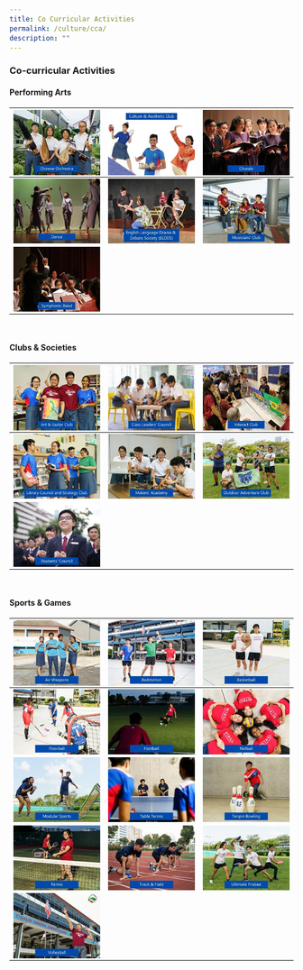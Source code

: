 ```yaml
---
title: Co Curricular Activities
permalink: /culture/cca/
description: ""
---
```

### **Co-curricular Activities** 
#### **Performing Arts**
| <a href="https://staging.dy8spnni5p31k.amplifyapp.com/culture/cca/clubs-and-societies/chinese-orchestra/"><img src="/images/CCA/cca1.jpg" align = "center"></a> | <a href="https://staging.dy8spnni5p31k.amplifyapp.com/culture/cca/clubs-and-societies/culture-and-aesthetic-club/"><img src="/images/CCA/cca2.jpg" align = "center"></a> | <a href="https://staging.dy8spnni5p31k.amplifyapp.com/culture/cca/clubs-and-societies/chorale/"><img src="/images/CCA/cca3.jpg" align = "center"></a>|
| --------   | --------     | --------    |
| <a href="https://staging.dy8spnni5p31k.amplifyapp.com/culture/cca/clubs-and-societies/dance/"><img src="/images/CCA/cca4.jpg" align = "center"></a> | <a href="https://staging.dy8spnni5p31k.amplifyapp.com/culture/cca/clubs-and-societies/eldds/"><img src="/images/CCA/cca5.jpg" align = "center"></a> | <a href="https://staging.dy8spnni5p31k.amplifyapp.com/culture/cca/clubs-and-societies/musicians-club/"><img src="/images/CCA/cca6.jpg" align = "center"></a>|
| <a href="https://staging.dy8spnni5p31k.amplifyapp.com/culture/cca/clubs-and-societies/symphonic-band/"><img src="/images/CCA/cca7.jpg" align = "center"></a> |               |               |

<br clear="left">

#### **Clubs & Societies**
| <a href="https://staging.dy8spnni5p31k.amplifyapp.com/culture/cca/clubs-and-societies/art-and-guitar/club/"><img src="/images/CCA/cca8.jpg" align = "center"></a> | <a href="https://staging.dy8spnni5p31k.amplifyapp.com/culture/cca/clubs-and-societies/class-leaders-council/"><img src="/images/CCA/cca9.jpg" align = "center"></a> | <a href="https://staging.dy8spnni5p31k.amplifyapp.com/culture/cca/clubs-and-societies/interact-club/"><img src="/images/CCA/cca10.jpg" align = "center"></a>|
| --------   | --------     | --------    |
| <a href="https://staging.dy8spnni5p31k.amplifyapp.com/culture/cca/clubs-and-societies/library-council-and-strategy-club/"><img src="/images/CCA/cca11.jpg" align = "center"></a> | <a href="https://staging.dy8spnni5p31k.amplifyapp.com/culture/cca/clubs-and-societies/makers-academy/"><img src="/images/CCA/cca12.jpg" align = "center"></a> | <a href="https://staging.dy8spnni5p31k.amplifyapp.com/culture/cca/clubs-and-societies/outdoor-adventure-club/"><img src="/images/CCA/cca13.jpg" align = "center"></a>|
| <a href="https://staging.dy8spnni5p31k.amplifyapp.com/culture/cca/clubs-and-societies/students-council/"><img src="/images/CCA/cca14.jpg" align = "center"></a> |               |               |

<br clear="left">

#### **Sports & Games**
| <a href="https://staging.dy8spnni5p31k.amplifyapp.com/culture/cca/clubs-and-societies/art-and-guitar/club/"><img src="/images/CCA/cca15.jpg" align = "center"></a> | <a href="https://staging.dy8spnni5p31k.amplifyapp.com/culture/cca/clubs-and-societies/class-leaders-council/"><img src="/images/CCA/cca16.jpg" align = "center"></a> | <a href="https://staging.dy8spnni5p31k.amplifyapp.com/culture/cca/clubs-and-societies/interact-club/"><img src="/images/CCA/cca17.jpg" align = "center"></a>|
| --------   | --------     | --------    |
| <a href="https://staging.dy8spnni5p31k.amplifyapp.com/culture/cca/clubs-and-societies/library-council-and-strategy-club/"><img src="/images/CCA/cca18.jpg" align = "center"></a> | <a href="https://staging.dy8spnni5p31k.amplifyapp.com/culture/cca/clubs-and-societies/makers-academy/"><img src="/images/CCA/cca19.jpg" align = "center"></a> | <a href="https://staging.dy8spnni5p31k.amplifyapp.com/culture/cca/clubs-and-societies/outdoor-adventure-club/"><img src="/images/CCA/cca20.jpg" align = "center"></a>|
| <a href="https://staging.dy8spnni5p31k.amplifyapp.com/culture/cca/clubs-and-societies/library-council-and-strategy-club/"><img src="/images/CCA/cca21.jpg" align = "center"></a> | <a href="https://staging.dy8spnni5p31k.amplifyapp.com/culture/cca/clubs-and-societies/makers-academy/"><img src="/images/CCA/cca22.jpg" align = "center"></a> | <a href="https://staging.dy8spnni5p31k.amplifyapp.com/culture/cca/clubs-and-societies/outdoor-adventure-club/"><img src="/images/CCA/cca23.jpg" align = "center"></a>|
| <a href="https://staging.dy8spnni5p31k.amplifyapp.com/culture/cca/clubs-and-societies/library-council-and-strategy-club/"><img src="/images/CCA/cca24.jpg" align = "center"></a> | <a href="https://staging.dy8spnni5p31k.amplifyapp.com/culture/cca/clubs-and-societies/makers-academy/"><img src="/images/CCA/cca25.jpg" align = "center"></a> | <a href="https://staging.dy8spnni5p31k.amplifyapp.com/culture/cca/clubs-and-societies/outdoor-adventure-club/"><img src="/images/CCA/cca26.jpg" align = "center"></a>|
| <a href="https://staging.dy8spnni5p31k.amplifyapp.com/culture/cca/clubs-and-societies/students-council/"><img src="/images/CCA/cca27.jpg" align = "center"></a> |               |               |

<br clear="left">
